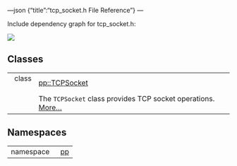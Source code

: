 —json {“title”:“tcp\_socket.h File Reference”} —

Include dependency graph for tcp\_socket.h:

![](/docs/native-client/pepper_beta/cpp/tcp__socket_8h__incl.png)

Classes
-------

<table><tbody><tr class="odd"><td style="text-align: right;">class  </td><td><a href="/docs/native-client/pepper_beta/cpp/classpp_1_1_t_c_p_socket/" class="el">pp::TCPSocket</a></td></tr><tr class="even"><td style="text-align: right;"> </td><td>The <code>TCPSocket</code> class provides TCP socket operations. <a href="/docs/native-client/pepper_beta/cpp/classpp_1_1_t_c_p_socket#details">More…</a><br />
</td></tr></tbody></table>

Namespaces
----------

<table><tbody><tr class="odd"><td style="text-align: right;">namespace  </td><td><a href="/docs/native-client/pepper_beta/cpp/namespacepp/" class="el">pp</a></td></tr></tbody></table>
